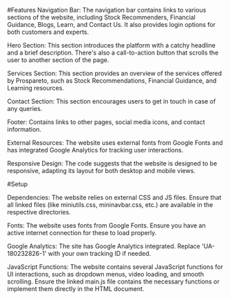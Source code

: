 
#Features
Navigation Bar: The navigation bar contains links to various sections of the website, including Stock Recommenders, Financial Guidance, Blogs, Learn, and Contact Us. It also provides login options for both customers and experts.

Hero Section: This section introduces the platform with a catchy headline and a brief description. There's also a call-to-action button that scrolls the user to another section of the page.

Services Section: This section provides an overview of the services offered by Prospareto, such as Stock Recommendations, Financial Guidance, and Learning resources.

Contact Section: This section encourages users to get in touch in case of any queries.

Footer: Contains links to other pages, social media icons, and contact information.

External Resources: The website uses external fonts from Google Fonts and has integrated Google Analytics for tracking user interactions.

Responsive Design: The code suggests that the website is designed to be responsive, adapting its layout for both desktop and mobile views.

#Setup

Dependencies: The website relies on external CSS and JS files. Ensure that all linked files (like miniutils.css, mininavbar.css, etc.) are available in the respective directories.

Fonts: The website uses fonts from Google Fonts. Ensure you have an active internet connection for these to load properly.

Google Analytics: The site has Google Analytics integrated. Replace 'UA-180232826-1' with your own tracking ID if needed.

JavaScript Functions: The website contains several JavaScript functions for UI interactions, such as dropdown menus, video loading, and smooth scrolling. Ensure the linked main.js file contains the necessary functions or implement them directly in the HTML document.

